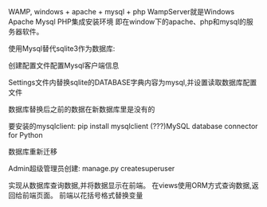 WAMP, windows + apache + mysql + php
WampServer就是Windows Apache Mysql PHP集成安装环境
即在window下的apache、php和mysql的服务器软件。

使用Mysql替代sqlite3作为数据库:

创建配置文件配置Mysql客户端信息

Settings文件内替换sqlite的DATABASE字典内容为mysql,并设置读取数据库配置文件

数据库替换后之前的数据在新数据库里是没有的

要安装的mysqlclient:
	pip install mysqlclient (???)MySQL database connector for Python

数据库重新迁移

Admin超级管理员创建:
	manage.py createsuperuser

实现从数据库查询数据,并将数据显示在前端。
在views使用ORM方式查询数据,返回给前端页面。
前端以花括号格式替换变量